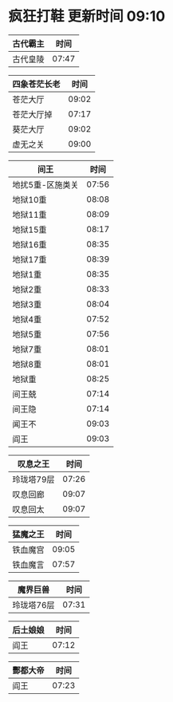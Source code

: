 # 疯狂打鞋 更新时间 09:10

| 古代霸主   | 时间    |
|--------|-------|
| 古代皇陵 | 07:47 |

| 四象苍茫长老   | 时间    |
|--------|-------|
| 苍茫大厅 | 09:02 |
| 苍茫大厅掉 | 07:17 |
| 葵茫大厅 | 09:02 |
| 虚无之关 | 09:00 |

| 间王   | 时间    |
|--------|-------|
| 地扰5重-区施类关 | 07:56 |
| 地狱10重 | 08:08 |
| 地狱11重 | 08:09 |
| 地狱15重 | 08:17 |
| 地狱16重 | 08:35 |
| 地狱17重 | 08:39 |
| 地狱1重 | 08:35 |
| 地狱2重 | 08:33 |
| 地狱3重 | 08:04 |
| 地狱4重 | 07:52 |
| 地狱5重 | 07:56 |
| 地狱7重 | 08:01 |
| 地狱8重 | 08:01 |
| 地狱重 | 08:25 |
| 间王兢 | 07:14 |
| 间王隐 | 07:14 |
| 闻王不 | 09:03 |
| 阎王 | 09:03 |

| 叹息之王   | 时间    |
|--------|-------|
| 玲珑塔79层 | 07:26 |
| 叹息回廊 | 09:07 |
| 叹息回太 | 09:07 |

| 猛魔之王   | 时间    |
|--------|-------|
| 铁血魔宫 | 09:05 |
| 铁血魔言 | 07:57 |

| 魔界巨兽   | 时间    |
|--------|-------|
| 玲珑塔76层 | 07:31 |

| 后土娘娘   | 时间    |
|--------|-------|
| 阎王 | 07:12 |

| 酆都大帝   | 时间    |
|--------|-------|
| 阎王 | 07:23 |